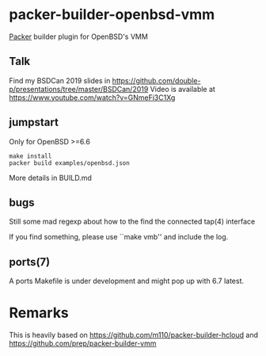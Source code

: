 # packer-builder-openbsd-vmm
[Packer](https://packer.io/) builder plugin for OpenBSD's VMM

## Talk
Find my BSDCan 2019 slides in https://github.com/double-p/presentations/tree/master/BSDCan/2019
Video is available at https://www.youtube.com/watch?v=GNmeFi3C1Xg

## jumpstart
Only for OpenBSD >=6.6
```
make install
packer build examples/openbsd.json
```
More details in BUILD.md

## bugs
Still some mad regexp about how to the find the connected tap(4) interface

If you find something, please use ``make vmb'' and include the log.

## ports(7)
A ports Makefile is under development and might pop up with 6.7 latest.

# Remarks
This is heavily based on https://github.com/m110/packer-builder-hcloud and
https://github.com/prep/packer-builder-vmm
